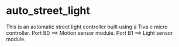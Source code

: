 # auto_street_light
This is an automatic street light controller built using a Tiva c micro controller.
Port B0 ==> Motion sensor module.
Port B1 ==> Light sensor module.
